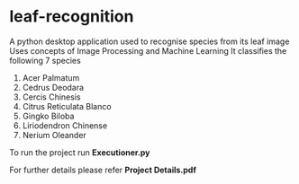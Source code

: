 # leaf-recognition
A python desktop application used to recognise species from its leaf image
Uses concepts of Image Processing and Machine Learning
It classifies the following 7 species
1.	Acer Palmatum
2.	Cedrus Deodara
3.	Cercis Chinesis
4.	Citrus Reticulata Blanco
5.	Gingko Biloba
6.	Liriodendron Chinense
7.	Nerium Oleander

To run the project run **Executioner.py**

For further details please refer **Project Details.pdf**

